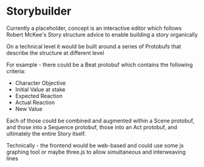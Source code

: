 # Storybuilder

Currently a placeholder, concept is an interactive editor which follows Robert McKee's Story structure advice to enable building a story organically

On a technical level it would be built around a series of Protobufs that describe the structure at different level

For example - there could be a Beat protobuf which contains the following criteria:

* Character Objective
* Initial Value at stake
* Expected Reaction
* Actual Reaction
* New Value

Each of those could be combined and augmented within a Scene protobuf, and those into a Sequence protobuf, those into an Act protobuf, and ultimately the entire Story itself.

Technically - the frontend would be web-based and could use some js graphing tool or maybe three.js to allow simultaneous and interweaving lines
